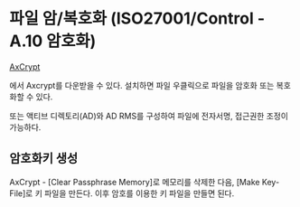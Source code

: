 # 파일 암/복호화 (ISO27001/Control - A.10 암호화)

[AxCrypt](http://www.axantum.com/axcrypt/Downloads.aspx)

에서 Axcrypt를 다운받을 수 있다. 설치하면 파일 우클릭으로 파일을 암호화 또는 복호화할 수 있다.

또는 액티브 디렉토리(AD)와 AD RMS를 구성하여 파일에 전자서명, 접근권한 조정이 가능하다.

## 암호화키 생성

AxCrypt - [Clear Passphrase Memory]로 메모리를 삭제한 다음, [Make Key-File]로 키 파일을 만든다. 이후 암호를 이용한 키 파일을 만들면 된다.
